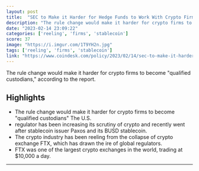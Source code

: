 ```yaml
---
layout: post
title:  "SEC to Make it Harder for Hedge Funds to Work With Crypto Firms: Bloomberg"
description: "The rule change would make it harder for crypto firms to become \"qualified custodians,\" according to the report."
date: "2023-02-14 23:09:22"
categories: ['reeling', 'firms', 'stablecoin']
score: 37
image: "https://i.imgur.com/1T9YH2n.jpg"
tags: ['reeling', 'firms', 'stablecoin']
link: "https://www.coindesk.com/policy/2023/02/14/sec-to-make-it-harder-for-hedge-funds-to-work-with-crypto-firms-bloomberg/"
---
```


The rule change would make it harder for crypto firms to become \"qualified custodians,\" according to the report.

## Highlights

- The rule change would make it harder for crypto firms to become "qualified custodians" The U.S.
- regulator has been increasing its scrutiny of crypto and recently went after stablecoin issuer Paxos and its BUSD stablecoin.
- The crypto industry has been reeling from the collapse of crypto exchange FTX, which has drawn the ire of global regulators.
- FTX was one of the largest crypto exchanges in the world, trading at $10,000 a day.

---
